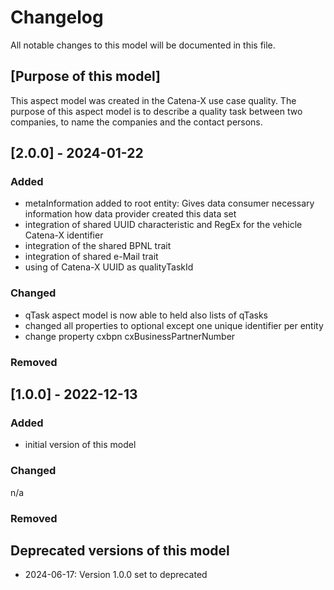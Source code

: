 # Changelog
All notable changes to this model will be documented in this file.

## [Purpose of this model]
This aspect model was created in the Catena-X use case quality. The purpose of this aspect model is to describe a quality task between two companies, to name the companies and the contact persons.

## [2.0.0] - 2024-01-22
### Added
- metaInformation added to root entity: Gives data consumer necessary information how data provider created this data set
- integration of shared UUID characteristic and RegEx for the vehicle Catena-X identifier
- integration of the shared BPNL trait
- integration of shared e-Mail trait
- using of Catena-X UUID as qualityTaskId

### Changed
- qTask aspect model is now able to held also lists of qTasks
- changed all properties to optional except one unique identifier per entity
- change property cxbpn cxBusinessPartnerNumber

### Removed

## [1.0.0] - 2022-12-13
### Added
- initial version of this model

### Changed
n/a

### Removed

## Deprecated versions of this model
- 2024-06-17: Version 1.0.0 set to deprecated

